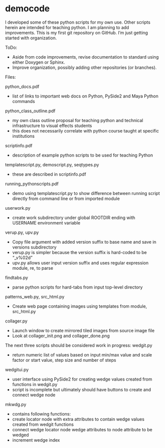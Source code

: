 # democode
I developed some of these python scripts for my own use. 
Other scripts herein are intended for teaching python. 
I am planning to add improvements. 
This is my first git repository on GitHub. I’m just getting started with organization. 

ToDo: 
- Aside from code improvements, revise documentation to standard using either Doxygen or Sphinx.
- Improve organization, possibly adding other repositories (or branches).

Files:

python_docs.pdf
- list of links to important web docs on Python, PySide2 and Maya Python commands

python_class_outline.pdf
- my own class outline proposal for teaching python and technical infrastructure to visual effects students
- this does not necessarily correlate with python course taught at specific institutions

scriptinfo.pdf
- description of example python scripts to be used for teaching Python

templatescript.py, demoscript.py, seqtypes.py
- these are described in scriptinfo.pdf

running_pythonscripts.pdf
- demo using templatescript.py to show difference between running script directly from command line or from imported module

userwork.py
- create work subdirectory under global ROOTDIR ending with USERNAME environment variable

verup.py, upv.py
- Copy file argument with added version suffix to base name and save in versions subdirectory
- verup.py is simpler because the version suffix is hard-coded to be “_v%02d”
- upv.py allows user input version suffix and uses regular expression module, re, to parse

findtabs.py
- parse python scripts for hard-tabs from input top-level directory 

patterns_web.py, src_html.py
- Create web page containing images using templates from module, src_html.py

collager.py
- Launch window to create mirrored tiled images from source image file
- Look at collager_init.png and collager_done.png 

The next three scripts should be considered work in progress:
wedgit.py
- return numeric list of values based on input min/max value and scale factor or start value, step size and number of steps

wedgitui.py 
- user interface using PySide2 for creating wedge values created from functions in wedgit.py
- script is incomplete but ultimately should have buttons to create and connect wedge node

mkwdg.py
- contains following functions:
- create locator node with extra attributes to contain wedge values created from wedgit functions
- connect wedge locator node wedge attributes to node attribute to be wedged
- increment wedge index
